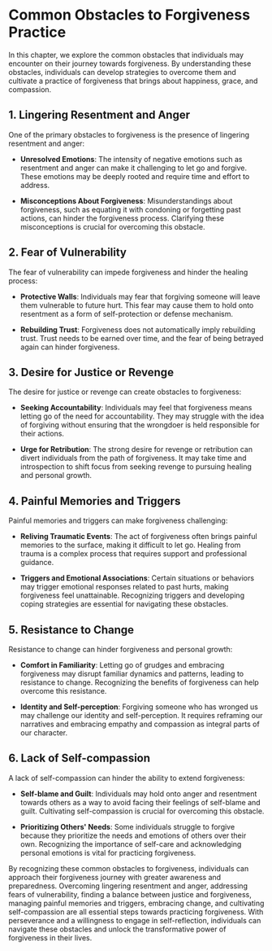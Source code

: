 Common Obstacles to Forgiveness Practice
=================================================

In this chapter, we explore the common obstacles that individuals may encounter on their journey towards forgiveness. By understanding these obstacles, individuals can develop strategies to overcome them and cultivate a practice of forgiveness that brings about happiness, grace, and compassion.

**1. Lingering Resentment and Anger**
-------------------------------------

One of the primary obstacles to forgiveness is the presence of lingering resentment and anger:

* **Unresolved Emotions**: The intensity of negative emotions such as resentment and anger can make it challenging to let go and forgive. These emotions may be deeply rooted and require time and effort to address.

* **Misconceptions About Forgiveness**: Misunderstandings about forgiveness, such as equating it with condoning or forgetting past actions, can hinder the forgiveness process. Clarifying these misconceptions is crucial for overcoming this obstacle.

**2. Fear of Vulnerability**
----------------------------

The fear of vulnerability can impede forgiveness and hinder the healing process:

* **Protective Walls**: Individuals may fear that forgiving someone will leave them vulnerable to future hurt. This fear may cause them to hold onto resentment as a form of self-protection or defense mechanism.

* **Rebuilding Trust**: Forgiveness does not automatically imply rebuilding trust. Trust needs to be earned over time, and the fear of being betrayed again can hinder forgiveness.

**3. Desire for Justice or Revenge**
------------------------------------

The desire for justice or revenge can create obstacles to forgiveness:

* **Seeking Accountability**: Individuals may feel that forgiveness means letting go of the need for accountability. They may struggle with the idea of forgiving without ensuring that the wrongdoer is held responsible for their actions.

* **Urge for Retribution**: The strong desire for revenge or retribution can divert individuals from the path of forgiveness. It may take time and introspection to shift focus from seeking revenge to pursuing healing and personal growth.

**4. Painful Memories and Triggers**
------------------------------------

Painful memories and triggers can make forgiveness challenging:

* **Reliving Traumatic Events**: The act of forgiveness often brings painful memories to the surface, making it difficult to let go. Healing from trauma is a complex process that requires support and professional guidance.

* **Triggers and Emotional Associations**: Certain situations or behaviors may trigger emotional responses related to past hurts, making forgiveness feel unattainable. Recognizing triggers and developing coping strategies are essential for navigating these obstacles.

**5. Resistance to Change**
---------------------------

Resistance to change can hinder forgiveness and personal growth:

* **Comfort in Familiarity**: Letting go of grudges and embracing forgiveness may disrupt familiar dynamics and patterns, leading to resistance to change. Recognizing the benefits of forgiveness can help overcome this resistance.

* **Identity and Self-perception**: Forgiving someone who has wronged us may challenge our identity and self-perception. It requires reframing our narratives and embracing empathy and compassion as integral parts of our character.

**6. Lack of Self-compassion**
------------------------------

A lack of self-compassion can hinder the ability to extend forgiveness:

* **Self-blame and Guilt**: Individuals may hold onto anger and resentment towards others as a way to avoid facing their feelings of self-blame and guilt. Cultivating self-compassion is crucial for overcoming this obstacle.

* **Prioritizing Others' Needs**: Some individuals struggle to forgive because they prioritize the needs and emotions of others over their own. Recognizing the importance of self-care and acknowledging personal emotions is vital for practicing forgiveness.

By recognizing these common obstacles to forgiveness, individuals can approach their forgiveness journey with greater awareness and preparedness. Overcoming lingering resentment and anger, addressing fears of vulnerability, finding a balance between justice and forgiveness, managing painful memories and triggers, embracing change, and cultivating self-compassion are all essential steps towards practicing forgiveness. With perseverance and a willingness to engage in self-reflection, individuals can navigate these obstacles and unlock the transformative power of forgiveness in their lives.
